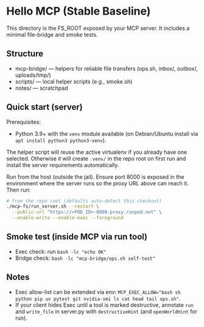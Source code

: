 # Hello MCP (Stable Baseline)

This directory is the FS_ROOT exposed by your MCP server. It includes a minimal file-bridge and smoke tests.

## Structure
- mcp-bridge/ — helpers for reliable file transfers (ops.sh, inbox/, outbox/, uploads/tmp/)
- scripts/ — local helper scripts (e.g., smoke.sh)
- notes/ — scratchpad

## Quick start (server)
Prerequisites:

- Python 3.9+ with the `venv` module available (on Debian/Ubuntu install via `apt install python3 python3-venv`).

The helper script will reuse the active virtualenv if you already have one selected. Otherwise it will create `.venv/` in the repo root on first run and install the server requirements automatically.

Run from the host (outside the jail). Ensure port 8000 is exposed in the environment where the server runs so the proxy URL above can reach it. Then run:

```bash
# from the repo root (defaults auto-detect this checkout)
./mcp-fs/run_server.sh --restart \
  --public-url "https://<POD_ID>-8000.proxy.runpod.net" \
  --enable-write --enable-exec --foreground
```

## Smoke test (inside MCP via run tool)
- Exec check: run `bash -lc "echo OK"`
- Bridge check: `bash -lc "mcp-bridge/ops.sh self-test"`

## Notes
- Exec allow-list can be extended via env: `MCP_EXEC_ALLOW="bash sh python pip uv pytest git nvidia-smi ls cat head tail ops.sh"`.
- If your client hides Exec until a tool is marked destructive, annotate `run` and `write_file` in server.py with `destructiveHint` (and `openWorldHint` for run).
